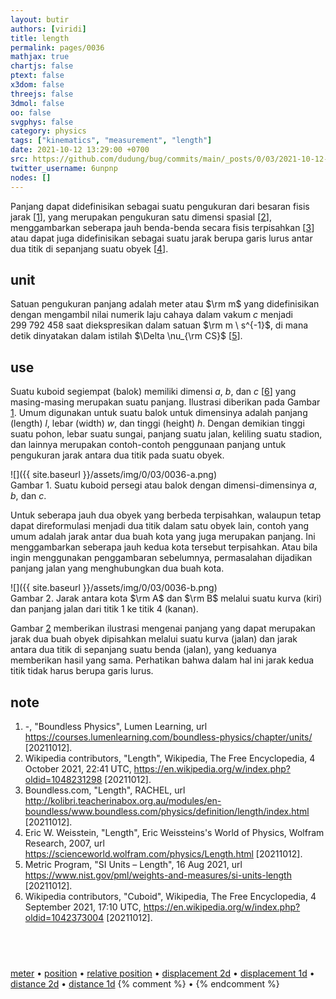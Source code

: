 ```yaml
---
layout: butir
authors: [viridi]
title: length
permalink: pages/0036
mathjax: true
chartjs: false
ptext: false
x3dom: false
threejs: false
3dmol: false
oo: false
svgphys: false
category: physics
tags: ["kinematics", "measurement", "length"]
date: 2021-10-12 13:29:00 +0700
src: https://github.com/dudung/bug/commits/main/_posts/0/03/2021-10-12-length.md
twitter_username: 6unpnp
nodes: []
---
```

Panjang dapat didefinisikan sebagai suatu pengukuran dari besaran fisis jarak [[1](#r01)], yang merupakan pengukuran satu dimensi spasial [[2](#r02)], menggambarkan seberapa jauh benda-benda secara fisis terpisahkan [[3](#r03)] atau dapat juga didefinisikan sebagai suatu jarak berupa garis lurus antar dua titik di sepanjang suatu obyek [[4](#r04)].


## unit
Satuan pengukuran panjang adalah meter atau $\rm m$ yang didefinisikan dengan mengambil nilai numerik laju cahaya dalam vakum $c$ menjadi $299 \ 792 \ 458$ saat diekspresikan dalam satuan $\rm m \ s^{-1}$, di mana detik dinyatakan dalam istilah $\Delta \nu_{\rm CS}$ [[5](#r05)].


## use
Suatu kuboid segiempat (balok) memiliki dimensi $a$, $b$, dan $c$ [[6](#r06)] yang masing-masing merupakan suatu panjang. Ilustrasi diberikan pada Gambar [1](#fig1). Umum digunakan untuk suatu balok untuk dimensinya adalah panjang (length) $l$, lebar (width) $w$, dan tinggi (height) $h$. Dengan demikian tinggi suatu pohon, lebar suatu sungai, panjang suatu jalan, keliling suatu stadion, dan lainnya merupakan contoh-contoh penggunaan panjang untuk pengukuran jarak antara dua titik pada suatu obyek.

![]({{ site.baseurl }}/assets/img/0/03/0036-a.png) \
Gambar <a name="fig1">1</a>. Suatu kuboid persegi atau balok dengan dimensi-dimensinya $a$, $b$, dan $c$.

Untuk seberapa jauh dua obyek yang berbeda terpisahkan, walaupun tetap dapat direformulasi menjadi dua titik dalam satu obyek lain, contoh yang umum adalah jarak antar dua buah kota yang juga merupakan panjang. Ini menggambarkan seberapa jauh kedua kota tersebut terpisahkan. Atau bila ingin menggunakan penggambaran sebelumnya, permasalahan dijadikan panjang jalan yang menghubungkan dua buah kota.

![]({{ site.baseurl }}/assets/img/0/03/0036-b.png) \
Gambar <a name="fig2">2</a>. Jarak antara kota $\rm A$ dan $\rm B$ melalui suatu kurva (kiri) dan panjang jalan dari titik $1$ ke titik $4$ (kanan).

Gambar [2](#fig2) memberikan ilustrasi mengenai panjang yang dapat merupakan jarak dua buah obyek dipisahkan melalui suatu kurva (jalan) dan jarak antara dua titik di sepanjang suatu benda (jalan), yang keduanya memberikan hasil yang sama. Perhatikan bahwa dalam hal ini jarak kedua titik tidak harus berupa garis lurus.


## note
1. <a name="r01"></a>-, "Boundless Physics", Lumen Learning, url <https://courses.lumenlearning.com/boundless-physics/chapter/units/> [20211012].
2. <a name="r02"></a>Wikipedia contributors, "Length", Wikipedia, The Free Encyclopedia, 4 October 2021, 22:41 UTC, <https://en.wikipedia.org/w/index.php?oldid=1048231298> [20211012].
3. <a name="r03"></a>Boundless.com, "Length", RACHEL, url <http://kolibri.teacherinabox.org.au/modules/en-boundless/www.boundless.com/physics/definition/length/index.html> [20211012].
4. <a name="r04"></a>Eric W. Weisstein, "Length", Eric Weissteins's World of Physics, Wolfram Research, 2007, url <https://scienceworld.wolfram.com/physics/Length.html> [20211012].
5. <a name="r05"></a>Metric Program, "SI Units – Length", 16 Aug 2021, url <https://www.nist.gov/pml/weights-and-measures/si-units-length> [20211012].
6. <a name="r06"></a>Wikipedia contributors, "Cuboid", Wikipedia, The Free Encyclopedia, 4 September 2021, 17:10 UTC, <https://en.wikipedia.org/w/index.php?oldid=1042373004> [20211012].


## &nbsp;
[meter](0037.html) &bull; [position](0030.html) &bull; [relative position](0031.html) &bull; [displacement 2d](0032.html) &bull; [displacement 1d](0033.html) &bull; [distance 2d](0034.html) &bull; [distance 1d](0035.html) 
{% comment %} []() &bull; []() {% endcomment %}


<ans>
</ans>
